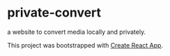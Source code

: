 # private-convert
a website to convert media locally and privately.





This project was bootstrapped with [Create React App](https://github.com/facebook/create-react-app).

